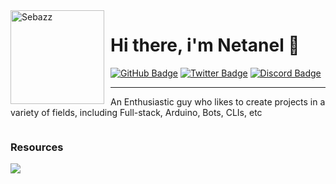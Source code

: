 <img width="150" height="150" align="left" style="float: left; margin: 0 10px 0 0;" alt="Sebazz" src="https://avatars.githubusercontent.com/u/78324089?v=4">

# Hi there, i'm Netanel 🌌


<div>
  <a href="https://github.com/NewtonMichaeli"><img src="https://img.shields.io/badge/-Github-000000?style=flat-square&labelColor=000000&logo=Github&logoColor=white&link=https://github.com/NewtonMichaeli" alt="GitHub Badge"/></a>
  <a href=""><img src="https://img.shields.io/badge/-Twitter-000000?style=flat-square&labelColor=000000&logo=twitter&logoColor=white&link=" alt="Twitter Badge"/></a>
  <a href=""><img src="https://img.shields.io/badge/-Discord-000000?style=flat-square&labelColor=000000&logo=discord&logoColor=white&link=" alt="Discord Badge"/></a>
</div>

---

An Enthusiastic guy who likes to create projects in a variety of fields, including Full-stack, Arduino, Bots, CLIs, etc


<div align="auto" style="display: inline-block;">
   <h3 align="auto">Resources</h1>
    <img src="https://skillicons.dev/icons?i=html,css,sass,react,next,vscode,git,docker,js,ts,sqlite,mongodb,python,cpp,cs,nodejs,arduino,webpack,markdown" />
</div>
